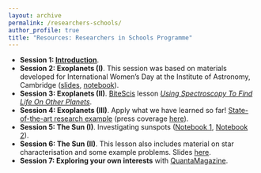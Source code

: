 ```yaml
---
layout: archive
permalink: /researchers-schools/
author_profile: true
title: "Resources: Researchers in Schools Programme"
---
```


- **Session 1: [Introduction](/files/ResearchersSchools/ArkActon_Session1.pdf)**.  
- **Session 2: Exoplanets (I)**. This session was based on materials developed for International Women’s Day at the Institute of Astronomy, Cambridge ([slides]( https://docs.google.com/presentation/d/1yp81eEi25TsnwC7Tj5q4aTMXgA4wmSRPiMUphiycehQ/edit?usp=sharing), [notebook](https://githubtocolab.com/erinhay/outreach/blob/main/IWD/IWD_transitingplanets.ipynb)).  
- **Session 3: Exoplanets (II)**. [BiteScis](https://bitescis.org) lesson [_Using Spectroscopy To Find Life On Other Planets_](https://bitescis.org/lesson-plan/using-spectroscopy-to-find-life-on-other-planets/).  
- **Session 4: Exoplanets (III)**. Apply what we have learned so far! [State-of-the-art research example](https://arxiv.org/pdf/2309.05566) (press coverage [here](https://www.cam.ac.uk/stories/carbon-found-in-habitable-zone-exoplanet)).  
- **Session 5: The Sun (I)**. Investigating sunspots ([Notebook 1](https://colab.research.google.com/github/iabrilcabezas/astroPythonProject/blob/main/TheSun/1_Sunspots_year_frequency.ipynb), [Notebook 2](https://colab.research.google.com/github/iabrilcabezas/astroPythonProject/blob/main/TheSun/2_Sunspots_latitudeVSyear_ButterflyDiagram.ipynb)).  
- **Session 6: The Sun (II)**. This lesson also includes material on star characterisation and some example problems. Slides [here](/files/ResearchersSchools/ArkActon_Session6.pdf).
- **Session 7: Exploring your own interests** with [QuantaMagazine](https://www.quantamagazine.org).  
  